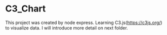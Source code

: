 # C3_Chart
 This project was created by node express.
 Learning C3.js(https://c3js.org/) to visualize data.
I will introduce more detail on next folder.
